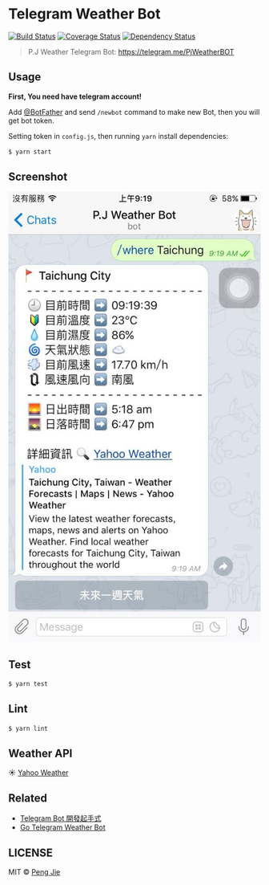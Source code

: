 # Telegram Weather Bot

[![Build Status](https://img.shields.io/travis/neighborhood999/telegram-weather-bot.svg?style=flat-square)](https://travis-ci.org/neighborhood999/telegram-weather-bot)
[![Coverage Status](https://img.shields.io/coveralls/neighborhood999/telegram-weather-bot/master.svg?style=flat-square)](https://coveralls.io/github/neighborhood999/telegram-weather-bot?branch=master)
[![Dependency Status](https://david-dm.org/neighborhood999/telegram-weather-bot.svg?style=flat-square)](https://david-dm.org/neighborhood999/telegram-weather-bot)

> P.J Weather Telegram Bot: https://telegram.me/PjWeatherBOT

## Usage

**First, You need have telegram account!**  

Add [@BotFather](https://telegram.me/BotFather) and send `/newbot` command to make new Bot, then you will get bot token.  

Setting token in `config.js`, then running `yarn` install dependencies:
```sh
$ yarn start
```

## Screenshot

![telegram-weather-bot](./screenshot/tg-weather-bot.jpg)

## Test

```sh
$ yarn test
```

## Lint

```sh
$ yarn lint
```

## Weather API

☀️ [Yahoo Weather](https://developer.yahoo.com/weather/)

## Related

- [Telegram Bot 開發起手式](http://neighborhood999.github.io/2016/07/19/Develop-telegram-bot/)
- [Go Telegram Weather Bot](https://github.com/neighborhood999/go-telegram-weather-bot)

## LICENSE

MIT © [Peng Jie](https://github.com/neighborhood999)
